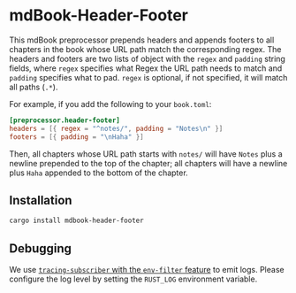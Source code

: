 # mdBook-Header-Footer

This mdBook preprocessor prepends headers and appends footers to
all chapters in the book whose URL path match the corresponding regex.
The headers and footers are two lists of object with the `regex` and `padding`
string fields, where `regex` specifies what Regex the URL path needs to
match and `padding` specifies what to pad.
`regex` is optional, if not specified, it will match all paths (`.*`).

For example, if you add the following to your `book.toml`:

```toml
[preprocessor.header-footer]
headers = [{ regex = "^notes/", padding = "Notes\n" }]
footers = [{ padding = "\nHaha" }]
```

Then, all chapters whose URL path starts with `notes/` will have `Notes`
plus a newline prepended to the top of the chapter;
all chapters will have a newline plus `Haha` appended to the bottom of
the chapter.

## Installation

```sh
cargo install mdbook-header-footer
```

## Debugging

We use [`tracing-subscriber` with the `env-filter`
feature](https://docs.rs/tracing-subscriber/latest/tracing_subscriber/#feature-flags)
to emit logs.
Please configure the log level by setting the `RUST_LOG` environment variable.

